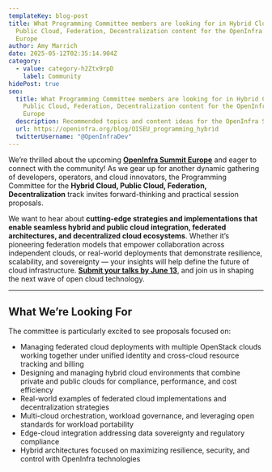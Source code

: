 ```yaml
---
templateKey: blog-post
title: What Programming Committee members are looking for in Hybrid Cloud,
  Public Cloud, Federation, Decentralization content for the OpenInfra Summit
  Europe
author: Amy Marrich
date: 2025-05-12T02:35:14.904Z
category:
  - value: category-h2Ztx9rpD
    label: Community
hidePost: true
seo:
  title: What Programming Committee members are looking for in Hybrid Cloud,
    Public Cloud, Federation, Decentralization content for the OpenInfra Summit
    Europe
  description: Recommended topics and content ideas for the OpenInfra Summit Europe
  url: https://openinfra.org/blog/OISEU_programming_hybrid
  twitterUsername: "@OpenInfraDev"
---
```

We’re thrilled about the upcoming **[OpenInfra Summit Europe](https://summit2025.openinfra.org/)** and eager to connect with the community! As we gear up for another dynamic gathering of developers, operators, and cloud innovators, the Programming Committee for the **Hybrid Cloud, Public Cloud, Federation, Decentralization** track invites forward-thinking and practical session proposals.

We want to hear about **cutting-edge strategies and implementations that enable seamless hybrid and public cloud integration, federated architectures, and decentralized cloud ecosystems**. Whether it’s pioneering federation models that empower collaboration across independent clouds, or real-world deployments that demonstrate resilience, scalability, and sovereignty — your insights will help define the future of cloud infrastructure. **[Submit your talks by June 13](https://summit2025.openinfra.org/cfp/)**, and join us in shaping the next wave of open cloud technology.

- - -

## What We’re Looking For

The committee is particularly excited to see proposals focused on:

* Managing federated cloud deployments with multiple OpenStack clouds working together under unified identity and cross-cloud resource tracking and billing  
* Designing and managing hybrid cloud environments that combine private and public clouds for compliance, performance, and cost efficiency  
* Real-world examples of federated cloud implementations and decentralization strategies  
* Multi-cloud orchestration, workload governance, and leveraging open standards for workload portability  
* Edge-cloud integration addressing data sovereignty and regulatory compliance  
* Hybrid architectures focused on maximizing resilience, security, and control with OpenInfra technologies